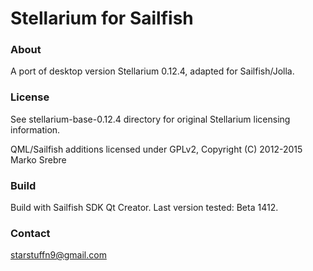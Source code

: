 # Stellarium for Sailfish


### About

A port of desktop version Stellarium 0.12.4, adapted for Sailfish/Jolla.


### License

See stellarium-base-0.12.4 directory for original Stellarium licensing information.

QML/Sailfish additions licensed under GPLv2, Copyright (C) 2012-2015 Marko Srebre


### Build

Build with Sailfish SDK Qt Creator. Last version tested: Beta 1412.


### Contact

starstuffn9@gmail.com
